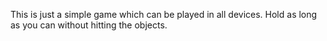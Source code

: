 This is just a simple game which can be played in all devices.
Hold as long as you can without hitting the objects.
